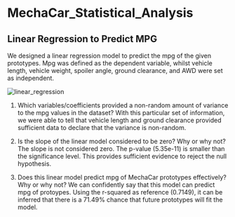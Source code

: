 # MechaCar_Statistical_Analysis

## Linear Regression to Predict MPG
We designed a linear regression model to predict the mpg of the given prototypes. Mpg was defined as the dependent variable, whilst vehicle length, vehicle weight, spoiler angle, ground clearance, and AWD were set as independent. 

![linear_regression](https://user-images.githubusercontent.com/22451540/162786949-13e22905-de84-4684-ad8c-06a723df661b.PNG)

1. Which variables/coefficients provided a non-random amount of variance to the mpg values in the dataset?
With this particular set of information, we were able to tell that vehicle length and ground clearance provided sufficient data to declare that the variance is non-random.

2. Is the slope of the linear model considered to be zero? Why or why not?
The slope is not considered zero. The p-value (5.35e-11) is smaller than the significance level. This provides sufficient evidence to reject the null hypothesis.

3. Does this linear model predict mpg of MechaCar prototypes effectively? Why or why not?
We can confidently say that this model can predict mpg of protoypes. Using the r-squared as reference (0.7149), it can be inferred that there is a 71.49% chance that future prototypes will fit the model. 
